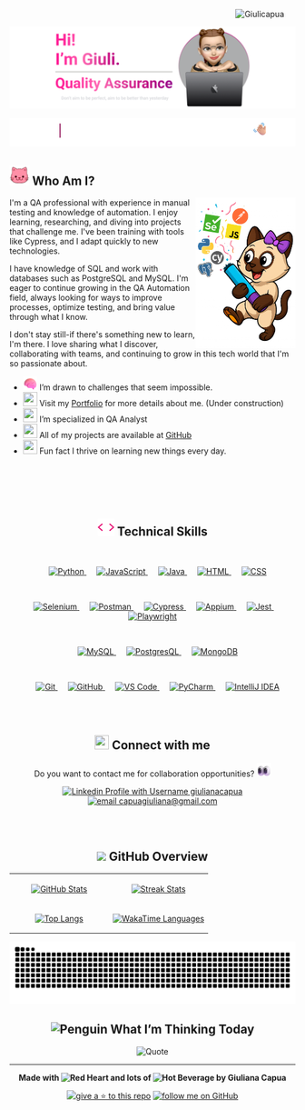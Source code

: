 <!--count badge-->
<p align="right">
  <img src="https://komarev.com/ghpvc/?username=Giulicapua&label=Profile%20views&color=9C2A68&style=for-the-badge&logo=star" alt="Giulicapua" style="padding-right:20px;" />
</p>

<!--banner image-->
![Banner image Giuli](assets/banner.png)

<!--title-->
<p align="center">
  <img src="assets/hi_typing.svg" width="900" />
</p>

<!--about me-->
## <img src="assets/catpink_item.gif" width="35" /> Who Am I?

<!--right image-->
<div>
  <img align="right" width="35%" src="assets/rightimagecat.png">
</div>

I'm a QA professional with experience in manual testing and knowledge of automation. I enjoy learning, researching, and diving into projects that challenge me. I've been training with tools like Cypress, and I adapt quickly to new technologies.

I have knowledge of SQL and work with databases such as PostgreSQL and MySQL.
I'm eager to continue growing in the QA
Automation field, always looking for ways to improve processes, optimize testing, and bring value through what I know.

I don't stay still-if there's something new to learn, I'm there. I love sharing what I discover, collaborating with teams, and continuing to grow in this tech world that I'm so passionate about.

- <img src="https://github.com/Tarikul-Islam-Anik/tarikul-islam-anik/blob/main/assets/images/Brain.png" width="25" height="25" /> I’m drawn to challenges that seem impossible.
- <img src="https://raw.githubusercontent.com/Tarikul-Islam-Anik/Animated-Fluent-Emojis/master/Emojis/People%20with%20professions/Woman%20Technologist%20Light%20Skin%20Tone.png" width="25" height="25" /> Visit my [Portfolio](https://github.com/Giulicapua) for more details about me. (Under construction)
- <img src="https://raw.githubusercontent.com/Tarikul-Islam-Anik/Animated-Fluent-Emojis/master/Emojis/Animals/Lady%20Beetle.png" width="25" height="25" /> I’m specialized in QA Analyst
- <img src="https://emojis.slackmojis.com/emojis/images/1666851939/62008/party-github.gif?1666851939" width="25" height="25" /> All of my projects are available at [GitHub](https://github.com/Giulicapua?tab=repositories)
- <img src="https://emojis.slackmojis.com/emojis/images/1656554860/59897/question.gif?1656554860" width="25" height="25" /> Fun fact I thrive on learning new things every day.

<br>
</br>
<br>
</br>

<!--technical skills table-->
<div align="center">
  
## <img src="assets/giulitechnical.gif" alt="Technical Skills" width="30" height="30" /> Technical Skills 

</div>

</br>

<p align="center">
    &emsp;
    <a href="#gh-dark-mode-only">
        <img alt="Python" src="https://img.shields.io/badge/Python-050505?style=for-the-badge&logo=python&logoColor=CC342D#gh-dark-mode-only">
    </a>
    &emsp;
    <a href="#gh-dark-mode-only">
        <img alt="JavaScript" src="https://img.shields.io/badge/JavaScript-050505?style=for-the-badge&logo=javascript#gh-dark-mode-only">
    </a>
    &emsp;
    <a href="#gh-dark-mode-only">
        <img alt="Java" src="https://img.shields.io/badge/Java-050505?style=for-the-badge&logo=java#gh-dark-mode-only">
    </a>
    &emsp;
    <a href="#gh-dark-mode-only">
        <img alt="HTML" src="https://img.shields.io/badge/HTML5-050505?style=for-the-badge&logo=html5#gh-dark-mode-only">
    </a>
    &emsp;
    <a href="#gh-dark-mode-only">
        <img alt="CSS" src="https://img.shields.io/badge/CSS3-050505?style=for-the-badge&logo=css3#gh-dark-mode-only">
    </a>
</p>

</br>

<p align="center">
    &emsp;
    <a href="#gh-dark-mode-only">
        <img alt="Selenium" src="https://img.shields.io/badge/Selenium-050505?style=for-the-badge&logo=selenium#gh-dark-mode-only">
    </a>
    &emsp;
    <a href="#gh-dark-mode-only">
        <img alt="Postman" src="https://img.shields.io/badge/Postman-050505?style=for-the-badge&logo=postman&logoColor=1572B6#gh-dark-mode-only">
    </a>
    &emsp;
    <a href="#gh-dark-mode-only">
        <img alt="Cypress" src="https://img.shields.io/badge/Cypress-050505?style=for-the-badge&logo=cypress#gh-dark-mode-only"/>
    </a>
    &emsp;
    <a href="#gh-dark-mode-only">
        <img alt="Appium" src="https://img.shields.io/badge/Appium-050505?style=for-the-badge&logo=appium#gh-dark-mode-only"/>
    </a>
    &emsp;
    <a href="#gh-dark-mode-only">
        <img alt="Jest" src="https://img.shields.io/badge/Jest-050505?style=for-the-badge&logo=jest&logoColor=C21325#gh-dark-mode-only"/>
    </a>
    &emsp;
    <a href="#gh-dark-mode-only">
        <img alt="Playwright" src="https://img.shields.io/badge/Playwright-050505?style=for-the-badge&logo=playwright#gh-dark-mode-only"/>
    </a>
</p>

</br>

<p align="center">
    &emsp;
    <a href="#gh-dark-mode-only">
        <img alt="MySQL" src="https://img.shields.io/badge/MySQL-050505?style=for-the-badge&logo=mysql&logoColor=CC0000#gh-dark-mode-only"/>
    </a>
    &emsp;
    <a href="#gh-dark-mode-only">
        <img alt="PostgresQL" src="https://img.shields.io/badge/PostgreSQL-050505?style=for-the-badge&logo=postgresql#gh-dark-mode-only"/>
    </a>
    &emsp;
    <a href="#gh-dark-mode-only">
        <img alt="MongoDB" src="https://img.shields.io/badge/MongoDB-050505?style=for-the-badge&logo=mongodb#gh-dark-mode-only"/>
    </a>
</p>

</br>

<p align="center">
    &emsp;
    <a href="#gh-dark-mode-only">
        <img alt="Git" src="https://img.shields.io/badge/Git-050505?style=for-the-badge&logo=git#gh-dark-mode-only"/>
    </a>
    &emsp;
    <a href="#gh-dark-mode-only">
        <img alt="GitHub" src="https://img.shields.io/badge/GitHub-050505?style=for-the-badge&logo=github#gh-dark-mode-only"/>
    </a>
    &emsp;
    <a href="#gh-dark-mode-only">
        <img alt="VS Code" src="https://img.shields.io/badge/VS Code-050505?style=for-the-badge&logo=visualstudiocode&logoColor=007ACC#gh-dark-mode-only"/>
    </a>
    &emsp;
    <a href="#gh-dark-mode-only">
        <img alt="PyCharm" src="https://img.shields.io/badge/PyCharm-050505?style=for-the-badge&logo=pycharm&logoColor=4B32C3#gh-dark-mode-only"/>
    </a>
    &emsp;
    <a href="#gh-dark-mode-only">
        <img alt="IntelliJ IDEA" src="https://img.shields.io/badge/IntelliJ IDEA-050505?style=for-the-badge&logo=intellijidea&logoColor=white#gh-dark-mode-only"/>
    </a>
</p>

</br>

<!--technical skills table-->

</br>

<!--connect with me-->
<div align="center">
  
## <img src="https://raw.githubusercontent.com/Tarikul-Islam-Anik/Animated-Fluent-Emojis/master/Emojis/Activities/Teddy%20Bear.png" width="25" height="25" /> Connect with me

</div>


<p align="center">
Do you want to contact me for collaboration opportunities? <img src="https://raw.githubusercontent.com/Tarikul-Islam-Anik/tarikul-islam-anik/main/assets/images/Eyes.png" alt="Purple Heart" width="25" height="25" />
</p>
<p align="center">
<a href="https://www.linkedin.com/in/giulianacapua"><img src="https://img.shields.io/badge/LinkedIn-Giuliana%20Capua-9C2A68?style=for-the-badge&logo=linkedin&logoColor=white" alt="Linkedin Profile with Username giulianacapua" /></a>
<a href="mailto:capuagiuliana@gmail.com"><img src="https://img.shields.io/badge/Gmail-Contact%20Me-9C2A68?style=for-the-badge&logo=gmail&logoColor=white" alt="email capuagiuliana@gmail.com" /></a>
</p>

<br>
</br>

<!--github overview-->
<div align="center">
  
## <img src="https://emojis.slackmojis.com/emojis/images/1666851939/62008/party-github.gif?1666851939" width="30" /> GitHub Overview

</div>

<table width="100%">
  <tr>
    <td width="50%">
      <p align="center">
        <a href="https://github.com/Giulicapua">
          <img align="center" src="https://github-readme-stats.vercel.app/api?username=Giulicapua&count_private=true&show_icons=true&theme=dark&bg_color=0,9C2A68,351170&title_color=ffffff&text_color=ffffff&rank_icon=github&hide=prs,issues,contribs&show=reviews,prs_merged,prs_merged_percentage&border_color=9C2A68" alt="GitHub Stats" />
        </a>
      </p>
    </td>
    <td width="50%">
      <p align="center">
        <a href="https://github.com/Giulicapua">
          <img align="center" src="https://streak-stats.demolab.com?user=Giulicapua&theme=dark&background=0,9C2A68,351170&fire=ffeb95&ring=ffeb95&sideNums=ffffff&sideLabels=ffffff&dates=ffffff&currStreakNum=ffffff&border=9C2A68" alt="Streak Stats" />
        </a>
      </p>
    </td>
  </tr>
     <tr>
    <td width="50%">
      <p align="center">
        <a href="https://github.com/Giulicapua">
          <img align="center" src="https://github-readme-stats.vercel.app/api/top-langs/?username=Giulicapua&layout=compact&theme=dark&card_width=500&langs_count=10&bg_color=0,9C2A68,351170&title_color=ffffff&text_color=ffffff&border_color=9C2A68" alt="Top Langs" />
        </a>
      </p>
    </td>
    <td width="50%">
      <p align="center">
        <a href="https://wakatime.com/@Giulicapua">
          <img align="center" src="https://github-readme-stats.vercel.app/api/wakatime?username=Giulicapua&layout=compact&theme=dark&bg_color=0,9C2A68,351170&title_color=ffffff&text_color=ffffff&border_color=9C2A68&card_width=500&langs_count=6&custom_title=Code%20Time%20⏳" alt="WakaTime Languages" />
        </a>
      </p>
    </td>
  </tr>
</table>

<!-- snake purple -->
<div align="center">
  <img src="https://github.com/Giulicapua/Giulicapua/blob/output/snake.svg" alt="Snake animation">
</div>
<!-- snake purple -->

<!--update quote at 00:00 argentina-->
<div align="center">

## <img src="https://raw.githubusercontent.com/Tarikul-Islam-Anik/Animated-Fluent-Emojis/master/Emojis/Animals/Penguin.png" alt="Penguin" width="30" /> What I’m Thinking Today

</div>
















<!--TARJETA_INICIO-->
<p align="center">
  <img src="https://readme-daily-quotes.vercel.app/api?author=Michael%20Jordan&quote=Don%E2%80%99t%20be%20afraid%20to%20fail.%20Be%20afraid%20not%20to%20try&theme=transparent&author_color=9C2A68&accent_color=9C2A68&font=ubuntu&quote_color=FFFFFF&border_color=9C2A68&border_width=5" alt="Quote"/>
</p>
<!--TARJETA_FIN-->
















---

<!--final-->
<div align="center">
  
**Made with <img src="https://raw.githubusercontent.com/Tarikul-Islam-Anik/Animated-Fluent-Emojis/master/Emojis/Smilies/Red%20Heart.png" alt="Red Heart" width="25" height="25" /> and lots of <img src="https://raw.githubusercontent.com/Tarikul-Islam-Anik/Animated-Fluent-Emojis/master/Emojis/Food/Hot%20Beverage.png" alt="Hot Beverage" width="25" height="25" /> by Giuliana Capua**

[![give a ⭐ to this repo](https://img.shields.io/badge/give%20a%20%E2%AD%90%20to%20this%20repo-black?style=for-the-badge)](https://github.com/Giulicapua/Giulicapua)
[![follow me on GitHub](https://img.shields.io/badge/follow%20me%20on%20GitHub-black?style=for-the-badge&logo=github)](https://github.com/Giulicapua)

</div>











